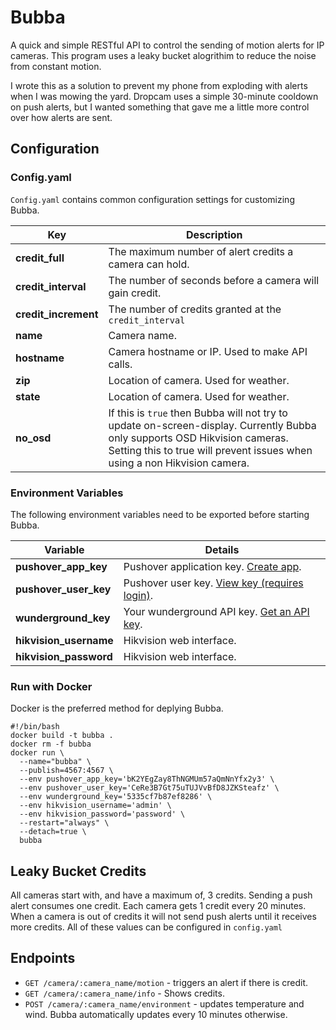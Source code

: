 # Bubba

A quick and simple RESTful API to control the sending of motion alerts for IP cameras. This program uses a leaky bucket alogrithim to reduce the noise from constant motion.

I wrote this as a solution to prevent my phone from exploding with alerts when I was mowing the yard. Dropcam uses a simple 30-minute cooldown on push alerts, but I wanted something that gave me a little more control over how alerts are sent.

## Configuration

### Config.yaml

`Config.yaml` contains common configuration settings for customizing Bubba.

| Key           |  Description  |
|------------------|---------------|
| **credit_full**      | The maximum number of alert credits a camera can hold. |
| **credit_interval**  | The number of seconds before a camera will gain credit. |
| **credit_increment** | The number of credits granted at the `credit_interval` |
| **name**             | Camera name. |
| **hostname**         | Camera hostname or IP. Used to make API calls. |
| **zip**              | Location of camera. Used for weather. |
| **state**            | Location of camera. Used for weather. |
| **no_osd**           | If this is `true` then Bubba will not try to update on-screen-display. Currently Bubba only supports OSD Hikvision cameras. Setting this to true will prevent issues when using a non Hikvision camera. |

### Environment Variables

The following environment variables need to be exported before starting Bubba.

| Variable | Details |
|-------------|---------|
| **pushover_app_key**   | Pushover application key. [Create app](https://pushover.net/apps/build). |
| **pushover_user_key**  | Pushover user key. [View key (requires login)](https://pushover.net/). |
| **wunderground_key**   | Your wunderground API key. [Get an API key](http://www.wunderground.com/weather/api/d/login.html). |
| **hikvision_username** | Hikvision web interface. |
| **hikvision_password** | Hikvision web interface. |

### Run with Docker

Docker is the preferred method for deplying Bubba. 

```
#!/bin/bash
docker build -t bubba .
docker rm -f bubba
docker run \
  --name="bubba" \
  --publish=4567:4567 \
  --env pushover_app_key='bK2YEgZay8ThNGMUm57aQmNnYfx2y3' \
  --env pushover_user_key='CeRe3B7Gt75uTUJVvBfD8JZKSteafz' \
  --env wunderground_key='5335cf7b87ef8286' \
  --env hikvision_username='admin' \
  --env hikvision_password='password' \
  --restart="always" \
  --detach=true \
  bubba
```

## Leaky Bucket Credits
All cameras start with, and have a maximum of, 3 credits. Sending a push alert consumes one credit. Each camera gets 1 credit every 20 minutes. When a camera is out of credits it will not send push alerts until it receives more credits. All of these values can be configured in `config.yaml`

## Endpoints
* `GET /camera/:camera_name/motion` - triggers an alert if there is credit.
* `GET /camera/:camera_name/info` - Shows credits.
* `POST /camera/:camera_name/environment` - updates temperature and wind. Bubba automatically updates every 10 minutes otherwise.
